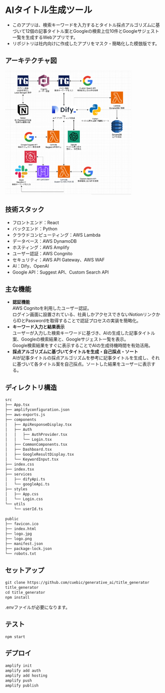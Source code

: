 # AIタイトル生成ツール
- このアプリは、検索キーワードを入力するとタイトル採点アルゴリズムに基づいて12個の記事タイトル案とGoogleの検索上位10件とGoogleサジェスト一覧を生成するWebアプリです。
- リポジトリは社内向けに作成したアプリをマスク・簡略化した模倣版です。

## アーキテクチャ図
<img alt="architecture" height="400px" src="https://github.com/kitotakumi/ai_title_generator/blob/main/architecture.png"/>
  
## 技術スタック
- フロントエンド：React
- バックエンド：Python
- クラウドコンピューティング：AWS Lambda
- データベース：AWS DynamoDB
- ホスティング：AWS Amplify
- ユーザー認証：AWS Congnito
- セキュリティ：AWS API Gateway、AWS WAF
- AI：Dify、OpenAI
- Google API：Suggest API、Custom Search API


## 主な機能

- **認証機能**<br>
  AWS Cognitoを利用したユーザー認証。<br>
  ログイン画面に設置されている、社員しかアクセスできないNotionリンクからIDとPasswordを取得することで認証プロセスの実装を簡略化。
- **キーワード入力と結果表示**<br>
  ユーザーが入力した検索キーワードに基づき、AIの生成した記事タイトル案、Googleの検索結果と、Googleサジェスト一覧を表示。<br>
  Google検索結果をすぐに表示することでAIの生成待機時間を有効活用。
- **採点アルゴリズムに基づいてタイトルを生成・自己採点・ソート**<br>
  AIが記事タイトルの採点アルゴリズムを参考に記事タイトルを生成し、それに基づいて各タイトル案を自己採点。ソートした結果をユーザーに表示する。


## ディレクトリ構造
```
src
├── App.tsx
├── amplifyconfiguration.json
├── aws-exports.js
├── components
│   ├── ApiResponseDisplay.tsx
│   ├── Auth
│   │   ├── AuthProvider.tsx
│   │   └── Login.tsx
│   ├── CommonComponents.tsx
│   ├── Dashboard.tsx
│   ├── GoogleResultDisplay.tsx
│   └── KeywordInput.tsx
├── index.css
├── index.tsx
├── services
│   ├── difyApi.ts
│   └── googleApi.ts
├── styles
│   ├── App.css
│   └── Login.css
└── utils
    └── userId.ts

public
├── favicon.ico
├── index.html
├── logo.jpg
├── logo.png
├── manifest.json
├── package-lock.json
└── robots.txt
```


## セットアップ
```
git clone https://github.com/cuebic/generative_ai/title_generator title_generator
cd title_generator
npm install
```
.envファイルが必要になります。

## テスト
```
npm start
```

## デプロイ
```
amplify init
amplify add auth
amplify add hosting
amplify push
amplify publish
```
